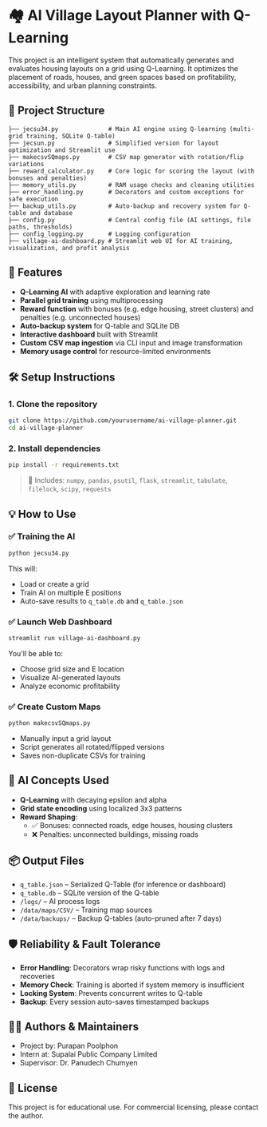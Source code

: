 # 🏘️ AI Village Layout Planner with Q-Learning

This project is an intelligent system that automatically generates and evaluates housing layouts on a grid using Q-Learning. It optimizes the placement of roads, houses, and green spaces based on profitability, accessibility, and urban planning constraints.

## 📁 Project Structure

```
├── jecsu34.py              # Main AI engine using Q-learning (multi-grid training, SQLite Q-table)
├── jecsun.py               # Simplified version for layout optimization and Streamlit use
├── makecsvSQmaps.py        # CSV map generator with rotation/flip variations
├── reward_calculator.py    # Core logic for scoring the layout (with bonuses and penalties)
├── memory_utils.py         # RAM usage checks and cleaning utilities
├── error_handling.py       # Decorators and custom exceptions for safe execution
├── backup_utils.py         # Auto-backup and recovery system for Q-table and database
├── config.py               # Central config file (AI settings, file paths, thresholds)
├── config_logging.py       # Logging configuration
├── village-ai-dashboard.py # Streamlit web UI for AI training, visualization, and profit analysis
```

## 🚀 Features

- **Q-Learning AI** with adaptive exploration and learning rate
- **Parallel grid training** using multiprocessing
- **Reward function** with bonuses (e.g. edge housing, street clusters) and penalties (e.g. unconnected houses)
- **Auto-backup system** for Q-table and SQLite DB
- **Interactive dashboard** built with Streamlit
- **Custom CSV map ingestion** via CLI input and image transformation
- **Memory usage control** for resource-limited environments

## 🛠️ Setup Instructions

### 1. Clone the repository

```bash
git clone https://github.com/yourusername/ai-village-planner.git
cd ai-village-planner
```

### 2. Install dependencies

```bash
pip install -r requirements.txt
```

> 🧩 Includes: `numpy`, `pandas`, `psutil`, `flask`, `streamlit`, `tabulate`, `filelock`, `scipy`, `requests`

## 💡 How to Use

### ✅ Training the AI

```bash
python jecsu34.py
```

This will:
- Load or create a grid
- Train AI on multiple E positions
- Auto-save results to `q_table.db` and `q_table.json`

### ✅ Launch Web Dashboard

```bash
streamlit run village-ai-dashboard.py
```

You'll be able to:
- Choose grid size and E location
- Visualize AI-generated layouts
- Analyze economic profitability

### ✅ Create Custom Maps

```bash
python makecsvSQmaps.py
```

- Manually input a grid layout
- Script generates all rotated/flipped versions
- Saves non-duplicate CSVs for training

## 🧠 AI Concepts Used

- **Q-Learning** with decaying epsilon and alpha
- **Grid state encoding** using localized 3x3 patterns
- **Reward Shaping**:
  - ✅ Bonuses: connected roads, edge houses, housing clusters
  - ❌ Penalties: unconnected buildings, missing roads

## 📦 Output Files

- `q_table.json` – Serialized Q-Table (for inference or dashboard)
- `q_table.db` – SQLite version of the Q-table
- `/logs/` – AI process logs
- `/data/maps/CSV/` – Training map sources
- `/data/backups/` – Backup Q-tables (auto-pruned after 7 days)

## 🛡️ Reliability & Fault Tolerance

- **Error Handling**: Decorators wrap risky functions with logs and recoveries
- **Memory Check**: Training is aborted if system memory is insufficient
- **Locking System**: Prevents concurrent writes to Q-table
- **Backup**: Every session auto-saves timestamped backups

## 👨‍💻 Authors & Maintainers

- Project by: Purapan Poolphon
- Intern at: Supalai Public Company Limited
- Supervisor: Dr. Panudech Chumyen

## 📄 License

This project is for educational use. For commercial licensing, please contact the author.
